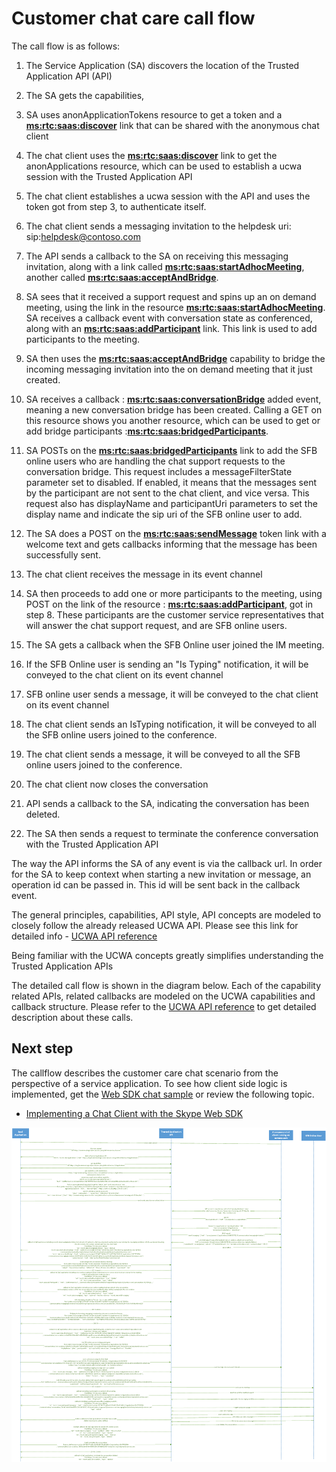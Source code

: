 # Customer chat care call flow
 
The call flow is as follows:
 
1. The Service Application (SA) discovers the location of the Trusted Application API (API)
2. The SA gets the capabilities,
3. SA uses anonApplicationTokens resource to get a token and a **[ms:rtc:saas:discover](http://trustedappapi.azurewebsites.net/Resources/ms_rtc_saas_discover.html)** link that can be shared with the anonymous chat client
4. The chat client uses the **[ms:rtc:saas:discover](http://trustedappapi.azurewebsites.net/Resources/ms_rtc_saas_discover.html)** link to get the anonApplications resource, which can be used to establish a ucwa session with the Trusted Application API
5. The chat client establishes a ucwa session with the API and uses the token got from step 3, to authenticate itself.
6. The chat client sends a messaging invitation to the helpdesk uri: sip:helpdesk@contoso.com
7. The API sends a callback to the SA on receiving this messaging invitation, along with a link called  **[ms:rtc:saas:startAdhocMeeting](http://trustedappapi.azurewebsites.net/Resources/ms_rtc_saas_startAdhocMeeting.html)**, another called **[ms:rtc:saas:acceptAndBridge](http://trustedappapi.azurewebsites.net/Resources/ms_rtc_saas_acceptAndBridge.html)**.
 
8. SA sees that it received a support request and spins up an on demand meeting, using the link in the resource **[ms:rtc:saas:startAdhocMeeting](http://trustedappapi.azurewebsites.net/Resources/ms_rtc_saas_startAdhocMeeting.html)**. SA receives a callback event with conversation state as conferenced, along with an **[ms:rtc:saas:addParticipant](http://trustedappapi.azurewebsites.net/Resources/ms_rtc_saas_addParticipant.html)** link. This link is used to add participants to the meeting.
9. SA then uses the **[ms:rtc:saas:acceptAndBridge](http://trustedappapi.azurewebsites.net/Resources/ms_rtc_saas_acceptAndBridge.html)** capability to bridge the incoming messaging invitation into the on demand meeting that it just created.
10. SA receives a callback : **[ms:rtc:saas:conversationBridge](http://trustedappapi.azurewebsites.net/Resources/ms_rtc_saas_conversationBridge.html)** added event, meaning a new conversation bridge has been created. Calling a GET on this resource shows you another resource, which can be used to get or add bridge participants :**[ms:rtc:saas:bridgedParticipants](http://trustedappapi.azurewebsites.net/Resources/ms_rtc_saas_bridgedParticipants.html)**.
11. SA POSTs on the **[ms:rtc:saas:bridgedParticipants](http://trustedappapi.azurewebsites.net/Resources/ms_rtc_saas_bridgedParticipants.html)** link to add the SFB online users who are handling the chat support requests to the conversation bridge. This request includes a messageFilterState parameter set to disabled. If enabled, it means that the messages sent by the participant are not sent to the chat client, and vice versa. This request also has displayName and participantUri parameters to set the display name and indicate the sip uri of the SFB online user to add.
 
12. The SA does a POST on the **[ms:rtc:saas:sendMessage](http://trustedappapi.azurewebsites.net/Resources/ms_rtc_saas_sendMessage.html)** token link with a welcome text and gets callbacks informing that the message has been successfully sent.
13. The chat client receives the message in its event channel
14. SA then proceeds to add one or more participants to the meeting, using POST on the link of the resource : **[ms:rtc:saas:addParticipant](http://trustedappapi.azurewebsites.net/Resources/ms_rtc_saas_addParticipant.html)**, got in step 8. These participants are the customer service representatives that will answer the chat support request, and are SFB online users.
15. The SA gets a callback when the SFB Online user joined the IM meeting.
16. If the SFB Online user is sending an "Is Typing" notification, it will be conveyed to the chat client on its event channel
17. SFB online user sends a message, it will be conveyed to the chat client on its event channel
18. The chat client sends an IsTyping notification, it will be conveyed to all the SFB online users joined to the conference.
19. The chat client sends a message, it will be conveyed to all the SFB online users joined to the conference.
20. The chat client now closes the conversation
21. API sends a callback to the SA, indicating the conversation has been deleted.
22. The SA then sends a request to terminate the conference conversation with the Trusted Application API
 
 
The way the API informs the SA of any event is via the callback url. In order for the SA to keep context when starting a new invitation or message, an operation id can be passed in. This id will be sent back in the callback event.
 
The general principles, capabilities, API style, API concepts are modeled to closely follow the already released UCWA API. Please see this link for detailed info - [UCWA API reference](https://msdn.microsoft.com/en-us/skype/ucwa/ucwa2_0apireference)
 
Being familiar with the UCWA concepts greatly simplifies understanding the Trusted Application APIs
 
 
The detailed call flow is shown in the diagram below. Each of the capability related APIs, related callbacks are modeled on the UCWA capabilities and callback structure. Please refer to the [UCWA API reference](https://msdn.microsoft.com/en-us/skype/ucwa/ucwa2_0apireference) to get detailed description
about these  calls.

## Next step
The callflow describes the customer care chat scenario from the perspective of a service application. To see how client side logic is implemented, get the [Web SDK chat sample](https://github.com/OfficeDev/skype-docs/tree/master/Skype/WebSDK/samples/Chat) or review the following topic.
- [Implementing a Chat Client with the Skype Web SDK](ImplementingChatClientWithSkypeWebSDK.md)

![UCAP initiated callflow](images/CallFlow1image001.png) 